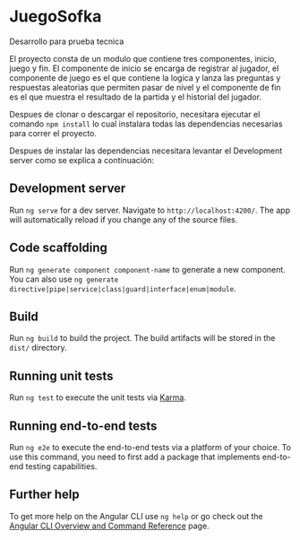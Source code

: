 # JuegoSofka

Desarrollo para prueba tecnica

El proyecto consta de un modulo que contiene tres componentes, inicio, juego y fin. El componente de inicio se encarga de 
registrar al jugador, el componente de juego es el que contiene la logica y lanza las preguntas y respuestas aleatorias que permiten
pasar de nivel y el componente de fin es el que muestra el resultado de la partida y el historial del jugador.

Despues de clonar o descargar el repositorio, necesitara ejecutar el comando `npm install` lo cual instalara todas las dependencias
necesarias para correr el proyecto. 

Despues de instalar las dependencias necesitara levantar el Development server como se explica a continuación:

## Development server

Run `ng serve` for a dev server. Navigate to `http://localhost:4200/`. The app will automatically reload if you change any of the source files.

## Code scaffolding

Run `ng generate component component-name` to generate a new component. You can also use `ng generate directive|pipe|service|class|guard|interface|enum|module`.

## Build

Run `ng build` to build the project. The build artifacts will be stored in the `dist/` directory.

## Running unit tests

Run `ng test` to execute the unit tests via [Karma](https://karma-runner.github.io).

## Running end-to-end tests

Run `ng e2e` to execute the end-to-end tests via a platform of your choice. To use this command, you need to first add a package that implements end-to-end testing capabilities.

## Further help

To get more help on the Angular CLI use `ng help` or go check out the [Angular CLI Overview and Command Reference](https://angular.io/cli) page.
